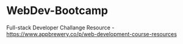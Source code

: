 # WebDev-Bootcamp

Full-stack Developer Challange
Resource - https://www.appbrewery.co/p/web-development-course-resources
